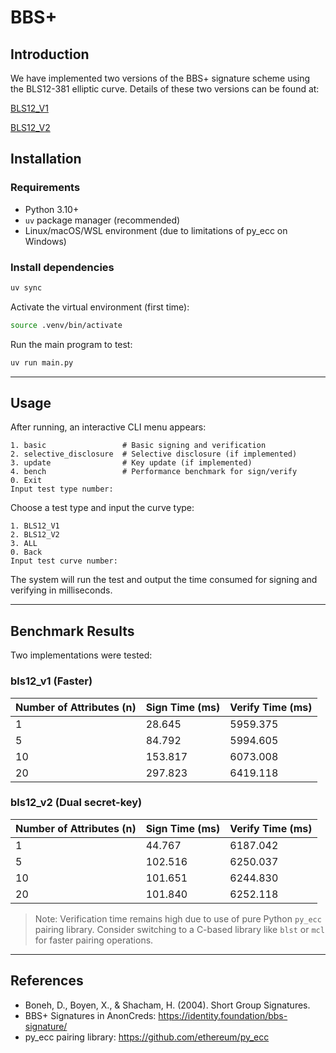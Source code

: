 # BBS+

## Introduction

We have implemented two versions of the BBS+ signature scheme using the BLS12-381 elliptic curve. Details of these two versions can be found at:

[BLS12_V1](./src/bls12/v1/README.md)

[BLS12_V2](./src/bls12/v2/README.md)

## Installation

### Requirements

- Python 3.10+
- `uv` package manager (recommended)
- Linux/macOS/WSL environment (due to limitations of py_ecc on Windows)

### Install dependencies

```bash
uv sync
```

Activate the virtual environment (first time):

```bash
source .venv/bin/activate
```

Run the main program to test:

```bash
uv run main.py
```

---

## Usage

After running, an interactive CLI menu appears:

```text
1. basic                 # Basic signing and verification
2. selective_disclosure  # Selective disclosure (if implemented)
3. update                # Key update (if implemented)
4. bench                 # Performance benchmark for sign/verify
0. Exit
Input test type number:
```

Choose a test type and input the curve type:

```
1. BLS12_V1
2. BLS12_V2
3. ALL
0. Back
Input test curve number:
```

The system will run the test and output the time consumed for signing and verifying in milliseconds.

---

## Benchmark Results

Two implementations were tested:

### bls12_v1 (Faster)

| Number of Attributes (n) | Sign Time (ms) | Verify Time (ms) |
| ------------------------ | -------------- | ---------------- |
| 1                        | 28.645         | 5959.375         |
| 5                        | 84.792         | 5994.605         |
| 10                       | 153.817        | 6073.008         |
| 20                       | 297.823        | 6419.118         |

### bls12_v2 (Dual secret-key)

| Number of Attributes (n) | Sign Time (ms) | Verify Time (ms) |
| ------------------------ | -------------- | ---------------- |
| 1                        | 44.767         | 6187.042         |
| 5                        | 102.516        | 6250.037         |
| 10                       | 101.651        | 6244.830         |
| 20                       | 101.840        | 6252.118         |

> Note: Verification time remains high due to use of pure Python `py_ecc` pairing library. Consider switching to a C-based library like `blst` or `mcl` for faster pairing operations.

---

## References

- Boneh, D., Boyen, X., & Shacham, H. (2004). Short Group Signatures.
- BBS+ Signatures in AnonCreds: https://identity.foundation/bbs-signature/
- py_ecc pairing library: https://github.com/ethereum/py_ecc
